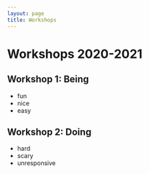 ```yaml
---
layout: page
title: Workshops
---
```


# Workshops 2020-2021

## Workshop 1: Being

 - fun
 - nice
 - easy

## Workshop 2: Doing

 - hard
 - scary
 - unresponsive
